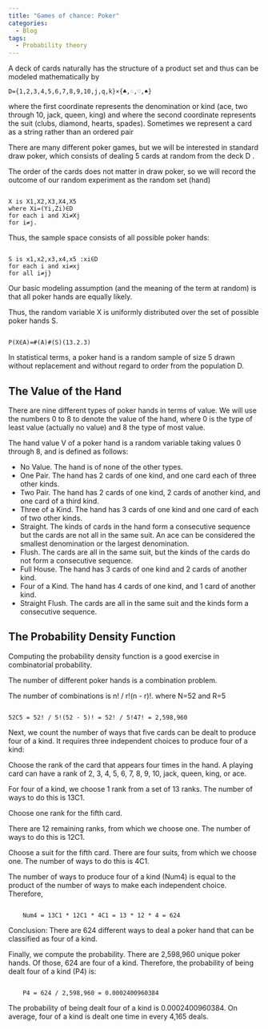 ```yaml
---
title: "Games of chance: Poker"
categories:
  - Blog
tags:
  - Probability theory
---
```


A deck of cards naturally has the structure of a product set and thus can be modeled mathematically by

<pre><code>D={1,2,3,4,5,6,7,8,9,10,j,q,k}×{♣,♢,♡,♠}</code></pre>

where the first coordinate represents the denomination or kind (ace, two through 10, jack, queen, king) and where the second coordinate represents the suit (clubs, diamond, hearts, spades). Sometimes we represent a card as a string rather than an ordered pair 

There are many different poker games, but we will be interested in standard draw poker, which consists of dealing 5 cards at random from the deck D
.

The order of the cards does not matter in draw poker, so we will record the outcome of our random experiment as the random set (hand) 
<pre><code>
X is X1,X2,X3,X4,X5
where Xi=(Yi,Zi)∈D 
for each i and Xi≠Xj 
for i≠j. 
</code></pre>

Thus, the sample space consists of all possible poker hands:
<pre><code>
S is x1,x2,x3,x4,x5 :xi∈D 
for each i and xi≠xj 
for all i≠j}
</code></pre>

Our basic modeling assumption (and the meaning of the term at random) is that all poker hands are equally likely. 

Thus, the random variable X is uniformly distributed over the set of possible poker hands S.
<pre><code>
P(X∈A)=#(A)#(S)(13.2.3)
</code></pre>

In statistical terms, a poker hand is a random sample of size 5 drawn without replacement and without regard to order from the population D. 

<h2>The Value of the Hand</h2>

There are nine different types of poker hands in terms of value. We will use the numbers 0 to 8 to denote the value of the hand, where 0 is the type of least value (actually no value) and 8 the type of most value.

The hand value V of a poker hand is a random variable taking values 0 through 8, and is defined as follows:

<ul>
<li>No Value. The hand is of none of the other types.</li>
<li>One Pair. The hand has 2 cards of one kind, and one card each of three other kinds.</li>
<li>Two Pair. The hand has 2 cards of one kind, 2 cards of another kind, and one card of a third kind.</li>
<li>Three of a Kind. The hand has 3 cards of one kind and one card of each of two other kinds.</li>
<li>Straight. The kinds of cards in the hand form a consecutive sequence but the cards are not all in the same suit. An ace can be considered the smallest denomination or the largest denomination.</li>
<li>Flush. The cards are all in the same suit, but the kinds of the cards do not form a consecutive sequence.</li>
<li>Full House. The hand has 3 cards of one kind and 2 cards of another kind.</li>
<li>Four of a Kind. The hand has 4 cards of one kind, and 1 card of another kind.</li>
<li>Straight Flush. The cards are all in the same suit and the kinds form a consecutive sequence.</li>
</ul>

<h2>The Probability Density Function</h2>

Computing the probability density function is a good exercise in combinatorial probability. 

The number of different poker hands is a combination problem.

The number of combinations is n! / r!(n - r)!. where N=52 and R=5
<pre><code>
52C5 = 52! / 5!(52 - 5)! = 52! / 5!47! = 2,598,960
</code></pre>

Next, we count the number of ways that five cards can be dealt to produce four of a kind. It requires three independent choices to produce four of a kind:

Choose the rank of the card that appears four times in the hand. A playing card can have a rank of 2, 3, 4, 5, 6, 7, 8, 9, 10, jack, queen, king, or ace. 

For four of a kind, we choose 1 rank from a set of 13 ranks. The number of ways to do this is 13C1.

Choose one rank for the fifth card. 

There are 12 remaining ranks, from which we choose one. The number of ways to do this is 12C1.

Choose a suit for the fifth card. There are four suits, from which we choose one. The number of ways to do this is 4C1.

The number of ways to produce four of a kind (Num4) is equal to the product of the number of ways to make each independent choice. Therefore,
<pre><code>
    Num4 = 13C1 * 12C1 * 4C1 = 13 * 12 * 4 = 624
</code></pre>
Conclusion: There are 624 different ways to deal a poker hand that can be classified as four of a kind.

Finally, we compute the probability. There are 2,598,960 unique poker hands. Of those, 624 are four of a kind. Therefore, the probability of being dealt four of a kind (P4) is:
<pre><code>
    P4 = 624 / 2,598,960 = 0.0002400960384
</code></pre>

The probability of being dealt four of a kind is 0.0002400960384. On average, four of a kind is dealt one time in every 4,165 deals.